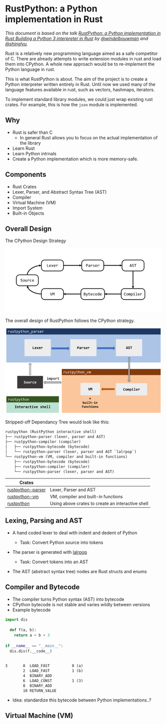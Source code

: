 # RustPython: a Python implementation in Rust

*This document is based on the talk [RustPython: a Python implementation in Rust Building a Python 3 interpreter in Rust](https://www.youtube.com/watch?v=nJDY9ASuiLc) by [@windelbouwman](https://github.com/windelbouwman) and [@shinglyu](https://github.com/shinglyu).*

Rust is a relatively new programming language aimed as a safe competitor of C.
There are already attempts to write extension modules in rust and load them into CPython. A whole new approach would be to re-implement the Python language in rust.

This is what RustPython is about. The aim of the project is to create a Python interpreter written entirely in Rust. Until now we used many of the language features available in rust, such as vectors, hashmaps, iterators.

To implement standard library modules, we could just wrap existing rust crates. For example, this is how the `json` module is implemented.

## Why

* Rust is safer than C
  * In general Rust allows you to focus on the actual implementation of the library
* Learn Rust
* Learn Python intrnals
* Create a Python implementation which is more memory-safe.

## Components

* Rust Crates
* Lexer, Parser, and Abstract Syntax Tree (AST)
* Compiler
* Virtual Machine (VM)
* Import System
* Built-in Objects

## Overall Design

The CPython Design Strategy

![CPython](/img/overall_design.png)

The overall design of RustPython follows the CPython strategy.

![RustPython](/img/rustpython.png)

Stripped-off Dependancy Tree would look like this:

    rustpython (RustPython interactive shell)
    ├── rustpython-parser (lexer, parser and AST)
    ├── rustpython-compiler (compiler)
    │   ├── rustpython-bytecode (bytecode)
    │   └── rustpython-parser (lexer, parser and AST `lalrpop`)
    └── rustpython-vm (VM, compiler and built-in functions)
        ├── rustpython-bytecode (bytecode)
        ├── rustpython-compiler (compiler)
        └── rustpython-parser (lexer, parser and AST)

| Crates                                                   |                                                   |
| -------------------------------------------------------- | ------------------------------------------------- |
| [rustpython-parser](https://crates.io/crates/rustpython) | Lexer, Parser and AST                             |
| [rustpython-vm](https://crates.io/crates/rustpython-vm)  | VM, compiler and built-in functions               |
| [rustpython](https://crates.io/crates/rustpython)        | Using above crates to create an interactive shell |

## Lexing, Parsing and AST

* A hand coded lexer to deal with indent and dedent of Python
  * Task: Convert Python source into tokens

* The parser is generated with [lalrpop](https://github.com/lalrpop/lalrpop)
  * Task: Convert tokens into an AST

* The AST (abstract syntax tree) nodes are Rust structs and enums

## Compiler and Bytecode

* The compiler turns Python syntax (AST) into bytecode
* CPython bytecode is not stable and varies wildly between versions
* Example bytecode

```python
import dis

  def f(a, b):
    return a + b + 3

if __name__ == "__main__":
  dis.dis(f.__code__)
```

```

3       0  LOAD_FAST          0 (a)
        2  LOAD_FAST          1 (b)
        4  BINARY_ADD
        6  LOAD_CONST         1 (3)
        8  BINARY_ADD
        10 RETURN_VALUE

```

* Idea: standardize this bytecode between Python implementations..?

## Virtual Machine (VM)

